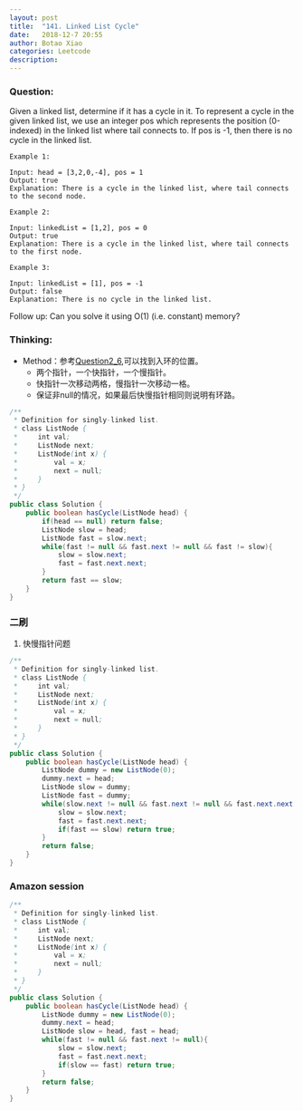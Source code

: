 ```yaml
---
layout: post
title:  "141. Linked List Cycle"
date:   2018-12-7 20:55
author: Botao Xiao
categories: Leetcode
description:
---
```

### Question:
Given a linked list, determine if it has a cycle in it.
To represent a cycle in the given linked list, we use an integer pos which represents the position (0-indexed) in the linked list where tail connects to. If pos is -1, then there is no cycle in the linked list.

```
Example 1:

Input: head = [3,2,0,-4], pos = 1
Output: true
Explanation: There is a cycle in the linked list, where tail connects to the second node.

Example 2:

Input: linkedList = [1,2], pos = 0
Output: true
Explanation: There is a cycle in the linked list, where tail connects to the first node.

Example 3:

Input: linkedList = [1], pos = -1
Output: false
Explanation: There is no cycle in the linked list.
```

Follow up:
Can you solve it using O(1) (i.e. constant) memory?


### Thinking:
* Method：参考[Question2_6](https://github.com/Seanforfun/Algorithm/blob/master/leetcode/Offer/Question2_6.md),可以找到入环的位置。
	* 两个指针，一个快指针，一个慢指针。
	* 快指针一次移动两格，慢指针一次移动一格。
	* 保证非null的情况，如果最后快慢指针相同则说明有环路。

```Java
/**
 * Definition for singly-linked list.
 * class ListNode {
 *     int val;
 *     ListNode next;
 *     ListNode(int x) {
 *         val = x;
 *         next = null;
 *     }
 * }
 */
public class Solution {
    public boolean hasCycle(ListNode head) {
        if(head == null) return false;
        ListNode slow = head;
        ListNode fast = slow.next;
        while(fast != null && fast.next != null && fast != slow){
            slow = slow.next;
            fast = fast.next.next;
        }
        return fast == slow;
    }
}
```

### 二刷
1. 快慢指针问题
```Java
/**
 * Definition for singly-linked list.
 * class ListNode {
 *     int val;
 *     ListNode next;
 *     ListNode(int x) {
 *         val = x;
 *         next = null;
 *     }
 * }
 */
public class Solution {
    public boolean hasCycle(ListNode head) {
        ListNode dummy = new ListNode(0);
        dummy.next = head;
        ListNode slow = dummy;
        ListNode fast = dummy;
        while(slow.next != null && fast.next != null && fast.next.next != null){
            slow = slow.next;
            fast = fast.next.next;
            if(fast == slow) return true;
        }
        return false;
    }
}
```

### Amazon session
```Java
/**
 * Definition for singly-linked list.
 * class ListNode {
 *     int val;
 *     ListNode next;
 *     ListNode(int x) {
 *         val = x;
 *         next = null;
 *     }
 * }
 */
public class Solution {
    public boolean hasCycle(ListNode head) {
        ListNode dummy = new ListNode(0);
        dummy.next = head;
        ListNode slow = head, fast = head;
        while(fast != null && fast.next != null){
            slow = slow.next;
            fast = fast.next.next;
            if(slow == fast) return true;
        }
        return false;
    }
}
```
